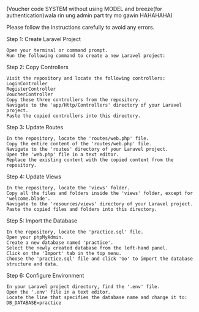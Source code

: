 
(Voucher code SYSTEM without using MODEL and breeze(for authentication)wala rin ung admin part try mo gawin  HAHAHAHA)

Please follow the instructions carefully to avoid any errors.

Step 1: Create Laravel Project

    Open your terminal or command prompt.
    Run the following command to create a new Laravel project:

Step 2: Copy Controllers

    Visit the repository and locate the following controllers:
    LoginController
    RegisterController
    VoucherController
    Copy these three controllers from the repository.
    Navigate to the 'app/Http/Controllers' directory of your Laravel project.
    Paste the copied controllers into this directory.

Step 3: Update Routes

    In the repository, locate the 'routes/web.php' file.
    Copy the entire content of the 'routes/web.php' file.
    Navigate to the 'routes' directory of your Laravel project.
    Open the 'web.php' file in a text editor.
    Replace the existing content with the copied content from the repository.

Step 4: Update Views

    In the repository, locate the 'views' folder.
    Copy all the files and folders inside the 'views' folder, except for 'welcome.blade'.
    Navigate to the 'resources/views' directory of your Laravel project.
    Paste the copied files and folders into this directory.

Step 5: Import the Database

    In the repository, locate the 'practice.sql' file.
    Open your phpMyAdmin.
    Create a new database named 'practice'.
    Select the newly created database from the left-hand panel.
    Click on the 'Import' tab in the top menu.
    Choose the 'practice.sql' file and click 'Go' to import the database structure and data.

Step 6: Configure Environment

    In your Laravel project directory, find the '.env' file.
    Open the '.env' file in a text editor.
    Locate the line that specifies the database name and change it to:
    DB_DATABASE=practice